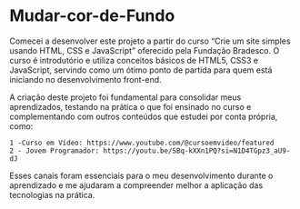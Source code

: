 # Mudar-cor-de-Fundo
Comecei a desenvolver este projeto a partir do curso “Crie um site simples usando HTML, CSS e JavaScript” oferecido pela Fundação Bradesco.
O curso é introdutório e utiliza conceitos básicos de HTML5, CSS3 e JavaScript, servindo como um ótimo ponto de partida para quem está iniciando no desenvolvimento front-end.

A criação deste projeto foi fundamental para consolidar meus aprendizados, testando na prática o que foi ensinado no curso e complementando com outros conteúdos que estudei por conta própria, como:

    1 -Curso em Vídeo: https://www.youtube.com/@cursoemvideo/featured
    2 - Jovem Programador: https://youtu.be/SBq-kXXn1PQ?si=N1D4TGpz3_aU9-dJ

Esses canais foram essenciais para o meu desenvolvimento durante o aprendizado e me ajudaram a compreender melhor a aplicação das tecnologias na prática.
